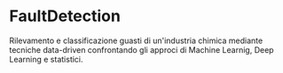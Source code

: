 # FaultDetection
Rilevamento e classificazione guasti di un'industria chimica mediante tecniche data-driven confrontando gli approci di Machine Learnig, Deep Learning e statistici.
